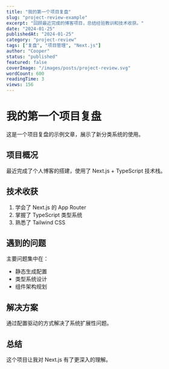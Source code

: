 ```yaml
---
title: "我的第一个项目复盘"
slug: "project-review-example"
excerpt: "回顾最近完成的博客项目，总结经验教训和技术收获。"
date: "2024-01-25"
publishedAt: "2024-01-25"
category: "project-review"
tags: ["复盘", "项目管理", "Next.js"]
author: "Cooper"
status: "published"
featured: false
coverImage: "/images/posts/project-review.svg"
wordCount: 600
readingTime: 3
views: 156
---
```


# 我的第一个项目复盘

这是一个项目复盘的示例文章，展示了新分类系统的使用。

## 项目概况

最近完成了个人博客的搭建，使用了 Next.js + TypeScript 技术栈。

## 技术收获

1. 学会了 Next.js 的 App Router
2. 掌握了 TypeScript 类型系统
3. 熟悉了 Tailwind CSS

## 遇到的问题

主要问题集中在：
- 静态生成配置
- 类型系统设计
- 组件架构规划

## 解决方案

通过配置驱动的方式解决了系统扩展性问题。

## 总结

这个项目让我对 Next.js 有了更深入的理解。